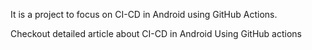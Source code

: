 It is a project to focus on CI-CD in Android using GitHub Actions.

Checkout detailed article about CI-CD in Android Using GitHub actions

